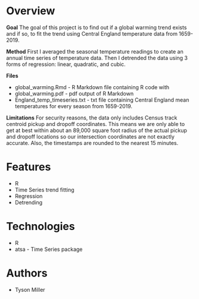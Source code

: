 # Overview

**Goal** 
The goal of this project is to find out if a global warming trend exists and if so,
to fit the trend using Central England temperature data from 1659-2019. 

**Method** 
First I averaged the seasonal temperature readings to create an annual time series of temperature data.
Then I detrended the data using 3 forms of regression: linear, quadratic, and cubic.

**Files** 
* global_warming.Rmd - R Markdown file containing R code with 
* global_warming.pdf - pdf output of R Markdown 
* England_temp_timeseries.txt - txt file containing Central England mean temperatures for every season from 1659-2019.

**Limitations**
For security reasons, the data only includes Census track centroid pickup and 
dropoff coordinates. This means we are only able to get at best within about
an 89,000 square foot radius of the actual pickup and dropoff locations so our 
intersection coordinates are not exactly accurate. Also, the timestamps are rounded
to the nearest 15 minutes.

# Features
* R 
* Time Series trend fitting
* Regression
* Detrending

# Technologies
* R
* atsa - Time Series package

# Authors
* Tyson Miller
